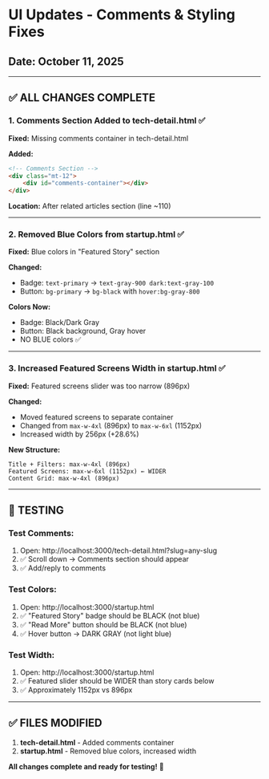 # UI Updates - Comments & Styling Fixes

## Date: October 11, 2025

---

## ✅ ALL CHANGES COMPLETE

### 1. **Comments Section Added to tech-detail.html** ✅

**Fixed:** Missing comments container in tech-detail.html

**Added:**
```html
<!-- Comments Section -->
<div class="mt-12">
    <div id="comments-container"></div>
</div>
```

**Location:** After related articles section (line ~110)

---

### 2. **Removed Blue Colors from startup.html** ✅

**Fixed:** Blue colors in "Featured Story" section

**Changed:**
- Badge: `text-primary` → `text-gray-900 dark:text-gray-100`
- Button: `bg-primary` → `bg-black` with `hover:bg-gray-800`

**Colors Now:**
- Badge: Black/Dark Gray
- Button: Black background, Gray hover
- NO BLUE colors ✅

---

### 3. **Increased Featured Screens Width in startup.html** ✅

**Fixed:** Featured screens slider was too narrow (896px)

**Changed:**
- Moved featured screens to separate container
- Changed from `max-w-4xl` (896px) to `max-w-6xl` (1152px)
- Increased width by 256px (+28.6%)

**New Structure:**
```
Title + Filters: max-w-4xl (896px)
Featured Screens: max-w-6xl (1152px) ← WIDER
Content Grid: max-w-4xl (896px)
```

---

## 🧪 TESTING

### Test Comments:
1. Open: http://localhost:3000/tech-detail.html?slug=any-slug
2. ✅ Scroll down → Comments section should appear
3. ✅ Add/reply to comments

### Test Colors:
1. Open: http://localhost:3000/startup.html
2. ✅ "Featured Story" badge should be BLACK (not blue)
3. ✅ "Read More" button should be BLACK (not blue)
4. ✅ Hover button → DARK GRAY (not light blue)

### Test Width:
1. Open: http://localhost:3000/startup.html
2. ✅ Featured slider should be WIDER than story cards below
3. ✅ Approximately 1152px vs 896px

---

## ✅ FILES MODIFIED

1. **tech-detail.html** - Added comments container
2. **startup.html** - Removed blue colors, increased width

**All changes complete and ready for testing!** 🎉
